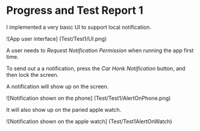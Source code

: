# Progress and Test Report 1

I implemented a very basic UI to support local notification.

![App user interface] (Test/Test1/UI.png)

A user needs to *Request Notification Permission* when running the app first time.

To send out a a notification, press the *Car Honk Notification* button, and then lock the screen.

A notification will show up on the screen.

![Notification shown on the phone] (Test/Test1/AlertOnPhone.png)

It will also show up on the paried apple watch.

![Notification shown on the apple watch] (Test/Test1AlertOnWatch)
